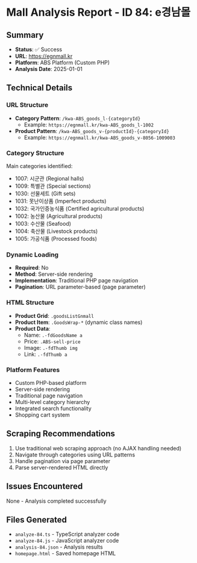 # Mall Analysis Report - ID 84: e경남몰

## Summary
- **Status**: ✅ Success
- **URL**: https://egnmall.kr
- **Platform**: ABS Platform (Custom PHP)
- **Analysis Date**: 2025-01-01

## Technical Details

### URL Structure
- **Category Pattern**: `/kwa-ABS_goods_l-{categoryId}`
  - Example: `https://egnmall.kr/kwa-ABS_goods_l-1002`
- **Product Pattern**: `/kwa-ABS_goods_v-{productId}-{categoryId}`
  - Example: `https://egnmall.kr/kwa-ABS_goods_v-8056-1009003`

### Category Structure
Main categories identified:
- 1007: 시군관 (Regional halls)
- 1009: 특별관 (Special sections)
- 1030: 선물세트 (Gift sets)
- 1031: 못난이상품 (Imperfect products)
- 1032: 국가인증농식품 (Certified agricultural products)
- 1002: 농산물 (Agricultural products)
- 1003: 수산물 (Seafood)
- 1004: 축산물 (Livestock products)
- 1005: 가공식품 (Processed foods)

### Dynamic Loading
- **Required**: No
- **Method**: Server-side rendering
- **Implementation**: Traditional PHP page navigation
- **Pagination**: URL parameter-based (page parameter)

### HTML Structure
- **Product Grid**: `.goodsListGnmall`
- **Product Item**: `.GoodsWrap-*` (dynamic class names)
- **Product Data**:
  - Name: `.-fdGoodsName a`
  - Price: `.ABS-sell-price`
  - Image: `.-fdThumb img`
  - Link: `.-fdThumb a`

### Platform Features
- Custom PHP-based platform
- Server-side rendering
- Traditional page navigation
- Multi-level category hierarchy
- Integrated search functionality
- Shopping cart system

## Scraping Recommendations
1. Use traditional web scraping approach (no AJAX handling needed)
2. Navigate through categories using URL patterns
3. Handle pagination via page parameter
4. Parse server-rendered HTML directly

## Issues Encountered
None - Analysis completed successfully

## Files Generated
- `analyze-84.ts` - TypeScript analyzer code
- `analyze-84.js` - JavaScript analyzer code
- `analysis-84.json` - Analysis results
- `homepage.html` - Saved homepage HTML